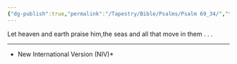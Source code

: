 ```yaml
---
{"dg-publish":true,"permalink":"/Tapestry/Bible/Psalms/Psalm 69_34/","title":"Psalm 69:34","hide":true,"tags":["bible-verse","bible-verse"],"dgHomeLink":true,"dgShowLocalGraph":true,"dgEnableSearch":true}
---
```


Let heaven and earth praise him,the seas and all that move in them . . . 

---
* New International Version (NIV)*